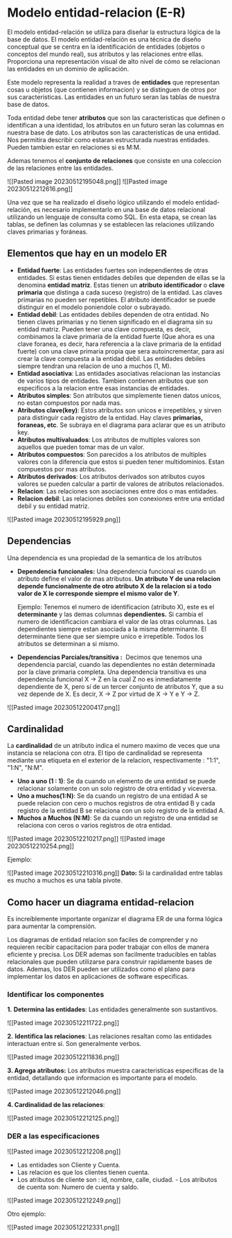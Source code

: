 # Modelo entidad-relacion (E-R)

El modelo entidad-relación se utiliza para diseñar la estructura lógica de la base de datos. El modelo entidad-relación es una técnica de diseño conceptual que se centra en la identificación de entidades (objetos o conceptos del mundo real), sus atributos y las relaciones entre ellas. Proporciona una representación visual de alto nivel de cómo se relacionan las entidades en un dominio de aplicación.


Este modelo representa la realidad a traves de **entidades** que representan cosas u objetos (que contienen informacion) y se distinguen de otros por sus caracteristicas. Las entidades en un futuro seran las tablas de nuestra base de datos.

Toda entidad debe tener **atributos** que son las caracteristicas que definen o identifican a una identidad, los atributos en un futuro seran las columnas en nuestra base de dato. Los atributos son las caracteristicas de una entidad. Nos permitira describir como estaran estructurada nuestras entidades. Pueden tambien estar en relaciones si es M:M.

Ademas tenemos el **conjunto de relaciones** que consiste en una coleccion de las relaciones entre las entidades.

![[Pasted image 20230512195048.png]]
![[Pasted image 20230512212616.png]]

Una vez que se ha realizado el diseño lógico utilizando el modelo entidad-relación, es necesario implementarlo en una base de datos relacional utilizando un lenguaje de consulta como SQL. En esta etapa, se crean las tablas, se definen las columnas y se establecen las relaciones utilizando claves primarias y foráneas.

## Elementos que hay en un modelo ER

* **Entidad fuerte**: Las entidades fuertes son independientes de otras entidades. Si estas tienen entidades debiles que dependen de ellas se la denomina **entidad matriz**. Estas tienen un **atributo identificador** o **clave primaria** que distinga a cada suceso (registro) de la entidad. Las claves primarias no pueden ser repetibles. El atributo identificador se puede distinguir en el modelo poniendole color o subrayado.
* **Entidad debil**: Las entidades debiles dependen de otra entidad. No tienen claves primarias y no tienen significado en el diagrama sin su entidad matriz. Pueden tener una clave compuesta, es decir, combinamos la clave primaria de la entidad fuerte (Que ahora es una clave foranea, es decir, hara referencia a la clave primaria de la entidad fuerte) con una clave primaria propia que sera autoincrementar, para asi crear la clave compuesta a la entidad debil. Las entidades debiles siempre tendran una relacion de uno a muchos (1, M).
* **Entidad asociativa**: Las entidades asociativas relacionan las instancias de varios tipos de entidades. Tambien contienen atributos que son especificos a la relacion entre esas instancias de entidades.
* **Atributos simples**: Son atributos que simplemente tienen datos unicos, no estan compuestos por nada mas.
* **Atributos clave(key)**: Estos atributos son unicos e irrepetibles, y sirven para distinguir cada registro de la entidad. Hay claves **primarias, foraneas, etc**. Se subraya en el diagrama para aclarar que es un atributo key.
* **Atributos multivaluados**: Los atributos de multiples valores son aquellos que pueden tomar mas de un valor.
* **Atributos compuestos**: Son parecidos a los atributos de multiples valores con la diferencia que estos si pueden tener multidominios. Estan compuestos por mas atributos.
* **Atributos derivados**: Los atributos derivados son atributos cuyos valores se pueden calcular a partir de valores de atributos relacionados.
* **Relacion**: Las relaciones son asociaciones entre dos o mas entidades.
* **Relacion debil**: Las relaciones debiles son conexiones entre una entidad debil y su entidad matriz.

![[Pasted image 20230512195929.png]]

## Dependencias

Una dependencia es una propiedad de la semantica de los atributos

* **Dependencia funcionales:** Una dependencia funcional es cuando un atributo define el valor de mas atributos. **Un atributo Y de una relacion depende funcionalmente de otro atributo X de la relacion si a todo valor de X le corresponde siempre el mismo valor de Y**. 
	
	Ejemplo: Tenemos el numero de identificacion (atributo X), este es el **determinante** y las demas columnas **dependientes.** Si cambia el numero de identificacion cambiara el valor de las otras columnas. Las dependientes siempre estan asociada a la misma determinante. El determinante tiene que ser siempre unico e irrepetible. Todos los atributos se determinan a si mismo.

* **Dependencias Parciales/transitiva :**  Decimos que tenemos una dependencia parcial, cuando las dependientes no están determinada por la clave primaria completa. Una dependencia transitiva es una dependencia funcional X → Z en la cual Z no es inmediatamente dependiente de X, pero sí de un tercer conjunto de atributos Y, que a su vez depende de X. Es decir, X → Z por virtud de X → Y e Y → Z.

![[Pasted image 20230512200417.png]]

## Cardinalidad

La **cardinalidad** de un atributo indica el numero maximo de veces que una instancia se relaciona con otra. El tipo de cardinalidad se representa mediante una etiqueta en el exterior de la relacion, respectivamente : "1:1", "1:N", "N:M".

* **Uno a uno (1 : 1)**: Se da cuando un elemento de una entidad se puede relacionar solamente con un solo registro de otra entidad y viceversa.
* **Uno a muchos(1:N)**: Se da cuando un registro de una entidad A se puede relacion con cero o muchos registros de otra entidad B y cada registro de la entidad B se relaciona con un solo registro de la entidad A.
* **Muchos a Muchos (N:M)**: Se da cuando un registro de una entidad se relaciona con ceros o varios registros de otra entidad.

![[Pasted image 20230512210217.png]]
![[Pasted image 20230512210254.png]]

Ejemplo:

![[Pasted image 20230512210316.png]]
**Dato:** Si la cardinalidad entre tablas es mucho a muchos es una tabla pivote.

## Como hacer un diagrama entidad-relacion

Es increíblemente importante organizar el diagrama ER de una forma lógica para aumentar la comprensión. 

Los diagramas de entidad relacion son faciles de comprender y no requieren recibir capacitacion para poder trabajar con ellos de manera eficiente y precisa.
Los DER ademas son facilmente traducibles en tablas relacionales que pueden utilizarse para construir rapidamente bases de datos. Ademas, los DER pueden ser utilizados como el plano para implementar los datos en aplicaciones de software especificas.

### Identificar los componentes

**1.** **Determina las entidades**: Las entidades generalmente son sustantivos.

![[Pasted image 20230512211722.png]]

**2.** **Identifica las relaciones**: Las relaciones resaltan como las entidades interactuan entre si. Son generalmente verbos. 

![[Pasted image 20230512211836.png]]

**3. Agrega atributos:** Los atributos muestra caracteristicas especificas de la entidad, detallando que informacion es importante para el modelo.

![[Pasted image 20230512212046.png]]

**4. Cardinalidad de las relaciones**:

![[Pasted image 20230512212125.png]]

### DER a las especificaciones

![[Pasted image 20230512212208.png]]
- Las entidades son Cliente y Cuenta.
- Las relacion es que los clientes tienen cuenta.
- Los atributos de cliente son : id, nombre, calle, ciudad.
- Los atributos de cuenta son: Numero de cuenta y saldo.

![[Pasted image 20230512212249.png]]

Otro ejemplo:

![[Pasted image 20230512212331.png]]
